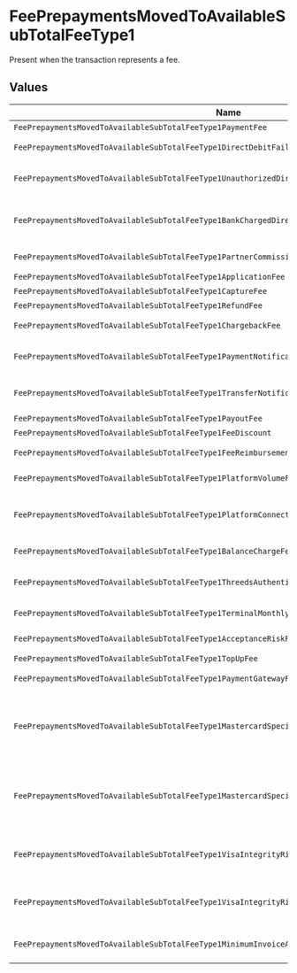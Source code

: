 # FeePrepaymentsMovedToAvailableSubTotalFeeType1

Present when the transaction represents a fee.


## Values

| Name                                                                                              | Value                                                                                             |
| ------------------------------------------------------------------------------------------------- | ------------------------------------------------------------------------------------------------- |
| `FeePrepaymentsMovedToAvailableSubTotalFeeType1PaymentFee`                                        | payment-fee                                                                                       |
| `FeePrepaymentsMovedToAvailableSubTotalFeeType1DirectDebitFailureFee`                             | direct-debit-failure-fee                                                                          |
| `FeePrepaymentsMovedToAvailableSubTotalFeeType1UnauthorizedDirectDebitFee`                        | unauthorized-direct-debit-fee                                                                     |
| `FeePrepaymentsMovedToAvailableSubTotalFeeType1BankChargedDirectDebitFailureFee`                  | bank-charged-direct-debit-failure-fee                                                             |
| `FeePrepaymentsMovedToAvailableSubTotalFeeType1PartnerCommission`                                 | partner-commission                                                                                |
| `FeePrepaymentsMovedToAvailableSubTotalFeeType1ApplicationFee`                                    | application-fee                                                                                   |
| `FeePrepaymentsMovedToAvailableSubTotalFeeType1CaptureFee`                                        | capture-fee                                                                                       |
| `FeePrepaymentsMovedToAvailableSubTotalFeeType1RefundFee`                                         | refund-fee                                                                                        |
| `FeePrepaymentsMovedToAvailableSubTotalFeeType1ChargebackFee`                                     | chargeback-fee                                                                                    |
| `FeePrepaymentsMovedToAvailableSubTotalFeeType1PaymentNotificationFee`                            | payment-notification-fee                                                                          |
| `FeePrepaymentsMovedToAvailableSubTotalFeeType1TransferNotificationFee`                           | transfer-notification-fee                                                                         |
| `FeePrepaymentsMovedToAvailableSubTotalFeeType1PayoutFee`                                         | payout-fee                                                                                        |
| `FeePrepaymentsMovedToAvailableSubTotalFeeType1FeeDiscount`                                       | fee-discount                                                                                      |
| `FeePrepaymentsMovedToAvailableSubTotalFeeType1FeeReimbursement`                                  | fee-reimbursement                                                                                 |
| `FeePrepaymentsMovedToAvailableSubTotalFeeType1PlatformVolumeFee`                                 | platform-volume-fee                                                                               |
| `FeePrepaymentsMovedToAvailableSubTotalFeeType1PlatformConnectedOrganizationsFee`                 | platform-connected-organizations-fee                                                              |
| `FeePrepaymentsMovedToAvailableSubTotalFeeType1BalanceChargeFee`                                  | balance-charge-fee                                                                                |
| `FeePrepaymentsMovedToAvailableSubTotalFeeType1ThreedsAuthenticationAttemptFee`                   | 3ds-authentication-attempt-fee                                                                    |
| `FeePrepaymentsMovedToAvailableSubTotalFeeType1TerminalMonthlyFee`                                | terminal-monthly-fee                                                                              |
| `FeePrepaymentsMovedToAvailableSubTotalFeeType1AcceptanceRiskFee`                                 | acceptance-risk-fee                                                                               |
| `FeePrepaymentsMovedToAvailableSubTotalFeeType1TopUpFee`                                          | top-up-fee                                                                                        |
| `FeePrepaymentsMovedToAvailableSubTotalFeeType1PaymentGatewayFee`                                 | payment-gateway-fee                                                                               |
| `FeePrepaymentsMovedToAvailableSubTotalFeeType1MastercardSpecialtyMerchantProgramProcessingFee`   | mastercard-specialty-merchant-program-processing-fee                                              |
| `FeePrepaymentsMovedToAvailableSubTotalFeeType1MastercardSpecialtyMerchantProgramRegistrationFee` | mastercard-specialty-merchant-program-registration-fee                                            |
| `FeePrepaymentsMovedToAvailableSubTotalFeeType1VisaIntegrityRiskProgramProcessingFee`             | visa-integrity-risk-program-processing-fee                                                        |
| `FeePrepaymentsMovedToAvailableSubTotalFeeType1VisaIntegrityRiskProgramRegistrationFee`           | visa-integrity-risk-program-registration-fee                                                      |
| `FeePrepaymentsMovedToAvailableSubTotalFeeType1MinimumInvoiceAmountFee`                           | minimum-invoice-amount-fee                                                                        |